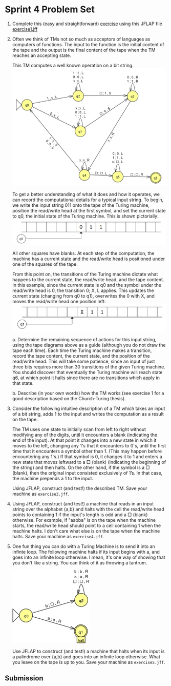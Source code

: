 # Sprint 4 Problem Set

1. Complete this (easy and straightforward) [exercise](./ex1/ex1.md) using this JFLAP file [exercise1.jff](./ex1/exercise1.jff)

2. Often we think of TMs not so much as acceptors of languages as computers of functions. The input to the function is the initial content of the tape and the output is the final content of the tape when the TM reaches an accepting state.

    This TM computes a well known operation on a bit string.  
    ![Bit Op TM](./images/bit_op_tm.PNG)

    To get a better understanding of what it does and how it operates, we can record the computational details for a typical input string. To begin, we write the input string 011 onto the tape of the Turing machine, position the read/write head at the first symbol, and set the current state to q0, the initial state of the Turing machine. This is shown pictorially:
    ![Tape one](./images/bit_op_tape_1.PNG)

    All other squares have blanks. At each step of the computation, the machine has a current state and the read/write head is positioned under one of the squares of the tape.

    From this point on, the transitions of the Turing machine dictate what happens to the current state, the read/write head, and the tape content. In this example, since the current state is q0 and the symbol under the read/write head is 0, the transition 0; X, L applies. This updates the current state (changing from q0 to q1), overwrites the 0 with X, and moves the read/write head one
position left:
    ![Tape two](./images/bit_op_tape_2.PNG)

    a. Determine the remaining sequence of actions for this input string, using the tape diagrams above as a guide (although you do not draw the tape each time). Each time the Turing machine makes a transition, record the tape content, the current state, and the position of the read/write head. This will take some patience, since an input of just three bits requires more than 30 transitions of the given Turing machine. You should discover that eventually the Turing machine will reach state q6, at which point it halts since there are no transitions which apply in that state.
   
    b. Describe (in your own words) how the TM works (see exercise 1 for a good description based on the Church-Turing thesis).


3.  Consider the following intuitive description of a TM which takes an input of a bit string, adds 1 to the input and writes the computation as a result on the tape:

    The TM uses one state to initially scan from left to right without modifying any of the digits, until it encounters a blank (indicating the end of the input). At that point it changes into a new state in which it moves to the left, changing any 1's that it encounters to 0's, until the first time that it encounters a symbol other than 1. (This may happen before encountering any 1's.) If that symbol is 0, it changes it to 1 and enters a new state that moves leftward to a □ (blank) (indicating the beginning of the string) and then halts. On the other hand, if the symbol is a □ (blank), then the original input consisted exclusively of 1’s. In that case, the machine prepends a 1 to the input.

    Using JFLAP, construct (and test!) the described TM.  Save your machine as `exercise3.jff`.

4. Using JFLAP, construct (and test!) a machine that reads in an input string over the alphabet {a,b} and halts with the cell the read/write head points to containing 1 if the input's length is odd and a □ (blank) otherwise. For example, if "aabba" is on the tape when the machine starts, the read/write head should point to a cell containing 1 when the machine halts. I don't care what else is on the tape when the machine halts.  Save your machine as `exercise4.jff`.

5. One fun thing you can do with a Turing Machine is to send it into an infinte loop. The following machine halts if its input begins with a, and goes into an infinite loop otherwise. I mean, it's one way of showing that you don't like a string. You can think of it as throwing a tantrum.

    ![infinite loop tm](./images/infinite_tm.png)

    Use JFLAP to construct (and test!) a machine that halts when its input is a palindrome over {a,b} and goes into an infinite loop otherwise. What you leave on the tape is up to you.  Save your machine as `exercise5.jff`.

## Submission

 
